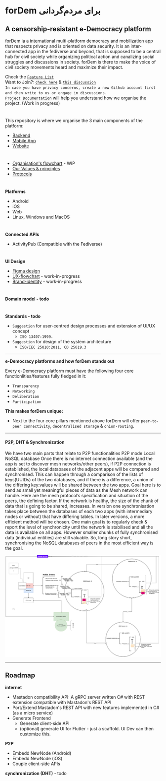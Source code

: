 
# forDem برای مردم‌گردانی
## A censorship-resistant e-Democracy platform  
forDem ia a international multi-platform democracy and mobilization app that respects privacy and is oriented on data security. It is an inter-connected app in the fediverse and beyond, that is supposed to be a central hub for civil society while organizing political action and canalizing social struggles and discussions in society. forDem is there to make the voice of civil society movements heard and maximize their impact.

Check the [`Feature List`](https://github.com/tcfev/forDem/issues/85)  
Want to Join?: [`check here`](https://github.com/tcfev/forDem/issues/61)  & [`this discussion`](https://github.com/tcfev/forDem/discussions/52)  
`In case you have privacy concerns, create a new Github account first and then write to us or engage in discussions.`  
[`Project Documentation`](https://github.com/tcfev/forDem-documentation) will help you understand how we organise the project. (Work in progress)
#
This repository is where we organise the 3 main components of the platform:
* [Backend](https://github.com/tcfev/fordem-backend)
* [Mobile App](https://github.com/tcfev/fordem-app)
* [Website](https://github.com/tcfev/fordem-website)
#
* [Organisation's flowchart](https://github.com/tcfev/forDem/blob/main/.assets/organisation.md) - WIP
* [Our Values & principles](https://github.com/tcfev/forDem/issues/57)
* [Protocols](https://github.com/tcfev/forDem/tree/main/.assets/.protocols)
#
**Platforms**
- Android
- iOS
- Web
- Linux, Windows and MacOS
#
**Connected APIs**
- ActivityPub (Compatible with the Fediverse)
#
**UI Design**  
* [Figma design](https://www.figma.com/file/VHFRoqXfhc2ThZQMZUXcje/%D8%A8%D8%B1%D8%A7%DB%8C-%D9%85%D8%B1%D8%AF%D9%85%E2%80%8C%D8%B3%D8%A7%D9%84%D8%A7%D8%B1%DB%8C%2Ff%C3%BCrDem?node-id=0%3A1)  
* [UX-flowchart](https://github.com/tcfev/forDem/blob/main/.assets/ux-flowchart.md) - work-in-progress
* [Brand-identity](https://github.com/tcfev/forDem/blob/main/.assets/brand-identity.md) - work-in-progress  
#
**Domain model - todo**  
#
**Standards - todo**  
- `Suggestion` for user-centred design processes and extension of UI/UX concept
    * `ISO 13407:1999.`
- `Suggestion` for design of the system architecture
    * `ISO/IEC 25010:2011, CD 25019.3`
---
**e-Democracy platforms and how forDem stands out**  

Every e-Democracy platform must have the following four core functionlities/features fully fledged in it: 
- `Transparency`
- `Networking`
- `Deliberation`
- `Participation`

**This makes forDem unique:**  
* Next to the four core pillars mentioned above forDem will offer `peer-to-peer connectivity`, `decentralised storage` & `onion-routing`.
---
#### P2P, DHT & Synchronization
We have two main parts that relate to P2P functionalities
P2P mode
Local NoSQL database
Once there is no internet connection available (and the app is set to discover mesh networks/other peers), if P2P connection is established, the local databases of the adjacent apps will be compared and synchronised. This can happen through a comparison of the lists of keys(UUIDs) of the two databases, and if there is a difference, a union of the differing key:values will be shared between the two apps. Goal here is to send as small yet meaningful pieces of data as the Mesh network can handle.
Here are the mesh protocol’s specification and situation of the peers, the defining factor.
If the network is healthy, the size of the chunk of data that is going to be shared, increases.
In version one synchronisation takes place between the databases of each two apps (with intermediary nodes or without) that have differing tables. In later versions, a more efficient method will be chosen.
One main goal is to regularly check & report the level of synchronicity until the network is stabilised and all the data is available on all apps. However smaller chunks of fully synchronised data (individual entities) are still valuable.
So, long story short, synchronising the NoSQL databases of peers in the most efficient way is the goal. 

![img](https://github.com/tcfev/forDem/blob/main/.assets/forDem-P2P-DHT-Diagramm.drawio.png)

---

## Roadmap
**internet**
 - Mastadon compatibility API: A gRPC server written C# with REST extension compatible with Mastadon's REST API
 - Port/Extend Mastadon's REST API with new features implemented in C# (as a micro service) 
- Generate Frontend
	 - Generate client-side API
	 -  (optional) generate UI for Flutter - just a scaffold. UI Dev can then customize this.

**P2P**

- Embedd NewNode (Android)
- Embedd NewNode (iOS)
- Couple client-side APIs

**synchronization (DHT)** - todo

